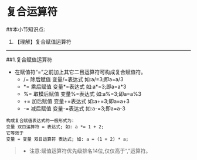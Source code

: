 # 复合运算符
##本小节知识点:
1. 【理解】复合赋值运算符

---

##1.复合赋值运算符
- 在赋值符“=”之前加上其它二目运算符可构成复合赋值符。
    + /= 除后赋值 变量/=表达式 如:a/=3;即a=a/3
    + \*= 乘后赋值 变量\*=表达式 如:a\*=3;即a=a*3
    + %= 取模后赋值 变量%=表达式 如:a%=3;即a=a%3
    + += 加后赋值 变量+=表达式 如:a+=3;即a=a+3
    + -= 减后赋值 变量-=表达式 如:a-=3;即a=a-3
```
构成复合赋值表达式的一般形式为:
变量 双目运算符 = 表达式; 如: a *= 1 + 2;
它等效于
变量 = 变量 双目运算符 表达式; 如: a = (1 + 2) * a;
```

>+ 注意:赋值运算符优先级排名14位,仅仅高于“,”运算符。
